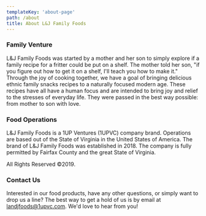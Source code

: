 ```yaml
---
templateKey: 'about-page'
path: /about
title: About L&J Family Foods
---
```

### Family Venture
L&J Family Foods was started by a mother and her son to simply explore if a family recipe for a fritter could be put on a shelf.  The mother told her son, "if you figure out how to get it on a shelf, I'll teach you how to make it." Through the joy of cooking together, we have a goal of bringing delicious ethnic family snacks recipes to a naturally focused modern age.  These recipes have all have a human focus and are intended to bring joy and relief to the stresses of everyday life. They were passed in the best way possible: from mother to son with love.

### Food Operations
L&J Family Foods is a 1UP Ventures (1UPVC) company brand.  Operations are based out of the State of Virginia in the United States of America. The brand of L&J Family Foods was established in 2018.  The company is fully permitted by Fairfax County and the great State of Virginia.  

All Rights Reserved ©2019.

### Contact Us
Interested in our food products, have any other questions, or simply want to drop us a line? The best way to get a hold of us is by email at [landjfoods@1upvc.com](landjfoods@1upvc.com).  We'd love to hear from you!

